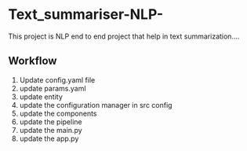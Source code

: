 # Text_summariser-NLP-
This project is NLP end to end project that help in text summarization.... 
## Workflow

1. Update config.yaml file 
2. update params.yaml 
3. update entity 
4. update the configuration manager in src config
5. update the components 
6. update the pipeline  
7. update the main.py 
8. update the app.py 